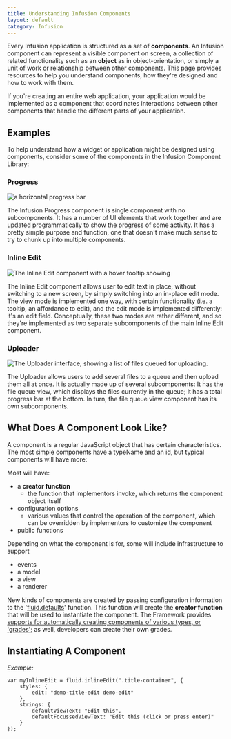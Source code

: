 ```yaml
---
title: Understanding Infusion Components
layout: default
category: Infusion
---
```


Every Infusion application is structured as a set of **components**. An Infusion component can represent
a visible component on screen, a collection of related functionality such as an **object** as in object-orientation,
or simply a unit of work or relationship between other components. This page provides resources to help you understand components, how they're designed and how to work with them.

If you're creating an entire web application, your application would be implemented as a component that
coordinates interactions between other components that handle the different parts of your application.

## Examples ##

To help understand how a widget or application might be designed using components, consider some of
the components in the Infusion Component Library:

### Progress ###

![a horizontal progress bar](images/progress-example.png)

The Infusion Progress component is single component with no subcomponents. It has a number of UI elements
that work together and are updated programmatically to show the progress of some activity. It has a
pretty simple purpose and function, one that doesn't make much sense to try to chunk up into multiple components.

### Inline Edit ###

![The Inline Edit component with a hover tooltip showing](images/viewMode.png)

The Inline Edit component allows user to edit text in place, without switching to a new screen, by
simply switching into an in-place edit mode. The view mode is implemented one way, with certain functionality (i.e. a tooltip, an affordance to edit), and the edit mode is implemented differently: it's an edit field. Conceptually, these two modes are rather different, and so they're implemented as two separate subcomponents of the main Inline Edit component.

### Uploader ###

![The Uploader interface, showing a list of files queued for uploading.](images/uploader.png)

The Uploader allows users to add several files to a queue and then upload them all at once. It is actually
made up of several subcomponents: It has the file queue view, which displays the files currently in the queue; it has a total progress bar at the bottom. In turn, the file queue view component has its own subcomponents.

## What Does A Component Look Like? ##

A component is a regular JavaScript object that has certain characteristics. The most simple components
have a typeName and an id, but typical components will have more:

Most will have:

* a **creator function**
  * the function that implementors invoke, which returns the component object itself
* configuration options
  * various values that control the operation of the component, which can be overridden by implementors to customize the component
* public functions

Depending on what the component is for, some will include infrastructure to support

* events
* a model
* a view
* a renderer

New kinds of components are created by passing configuration information to the '[fluid.defaults](https://github.com/fluid-project/infusion/blob/infusion-1.5/src/framework/core/js/Fluid.js#L1519-L1539)' function.
This function will create the **creator function** that will be used to instantiate the component.
The Framework provides [supports for automatically creating components of various types, or 'grades'](ComponentGrades.md);
as well, developers can create their own grades.

## Instantiating A Component ##
*Example:*
```
var myInlineEdit = fluid.inlineEdit(".title-container", {
    styles: {
        edit: "demo-title-edit demo-edit"
    },
    strings: {
        defaultViewText: "Edit this",
        defaultFocussedViewText: "Edit this (click or press enter)"
    }
});
```
